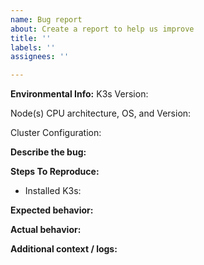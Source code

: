 ```yaml
---
name: Bug report
about: Create a report to help us improve
title: ''
labels: ''
assignees: ''

---
```


<!-- Thanks for helping us to improve K3S! We welcome all bug reports. Please fill out each area of the template so we can better help you. Comments like this will be hidden when you post but you can delete them if you wish. -->

**Environmental Info:**
K3s Version: 
<!-- Provide the output from "k3s -v" -->

Node(s) CPU architecture, OS, and Version: 
<!-- Provide the output from "uname -a" on the node(s) -->

Cluster Configuration:
<!-- Provide some basic information on the cluster configuration. For example, "3 servers, 2 agents". -->

**Describe the bug:**
<!-- A clear and concise description of what the bug is. -->

**Steps To Reproduce:**
<!-- Steps to reproduce the behavior. Please include as the first step how you installed K3s on the node(s) (including all flags or environment variables). If you have customized configuration via systemd drop-ins or overrides (https://coreos.com/os/docs/latest/using-systemd-drop-in-units.html) please include those as well. -->
- Installed K3s: 

**Expected behavior:**
<!-- A clear and concise description of what you expected to happen. -->

**Actual behavior:**
<!-- A clear and concise description of what actually happened. -->

**Additional context / logs:**
<!-- Add any other context and/or logs about the problem here. -->
